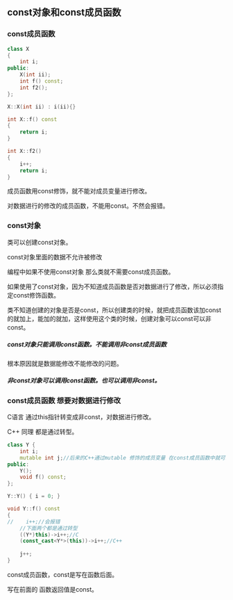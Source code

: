 ## const对象和const成员函数

### const成员函数

```c++
class X
{
    int i;
public:
    X(int ii);
    int f() const;
    int f2();
};

X::X(int ii) : i(ii){}

int X::f() const
{
    return i;
}

int X::f2()
{
    i++;
    return i;
}
```

成员函数用const修饰，就不能对成员变量进行修改。

对数据进行的修改的成员函数，不能用const。不然会报错。

### const对象

类可以创建const对象。

const对象里面的数据不允许被修改

编程中如果不使用const对象 那么类就不需要const成员函数。

如果使用了const对象，因为不知道成员函数是否对数据进行了修改，所以必须指定const修饰函数。

类不知道创建的对象是否是const，所以创建类的时候，就把成员函数该加const的就加上，能加的就加，这样使用这个类的时候，创建对象可以const可以非const。

##### const对象只能调用const函数。不能调用非const成员函数

根本原因就是数据能修改不能修改的问题。

##### 非const对象可以调用const函数。也可以调用非const。

### const成员函数 想要对数据进行修改

C语言 通过this指针转变成非const，对数据进行修改。

C++ 同理	都是通过转型。

```c++
class Y {
    int i;
    mutable int j;//后来的C++通过mutable 修饰的成员变量 在const成员函数中就可以修改。
public:
    Y();
    void f() const;
};

Y::Y() { i = 0; }

void Y::f() const
{
//    i++;//会报错
    //下面两个都是通过转型
    ((Y*)this)->i++;//C
    (const_cast<Y*>(this))->i++;//C++
    
    j++;
}
```

const成员函数，const是写在函数后面。

写在前面的 函数返回值是const。


